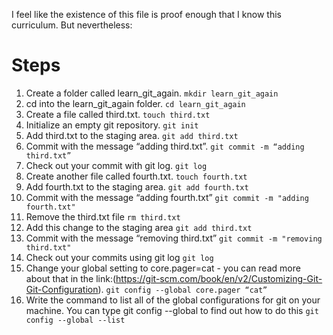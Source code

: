 I feel like the existence of this file is proof enough that I know this curriculum. But nevertheless:

# Steps
1. Create a folder called learn_git_again. `mkdir learn_git_again`
1. cd into the learn_git_again folder. `cd learn_git_again`
1. Create a file called third.txt. `touch third.txt`
1. Initialize an empty git repository. `git init`
1. Add third.txt to the staging area. `git add third.txt`
1. Commit with the message “adding third.txt”. `git commit -m “adding third.txt”`
1. Check out your commit with git log. `git log`
1. Create another file called fourth.txt. `touch fourth.txt`
1. Add fourth.txt to the staging area. `git add fourth.txt`
1. Commit with the message “adding fourth.txt” `git commit -m "adding fourth.txt"`
1. Remove the third.txt file `rm third.txt`
1. Add this change to the staging area `git add third.txt`
1. Commit with the message “removing third.txt” `git commit -m "removing third.txt"`
1. Check out your commits using git log `git log`
1. Change your global setting to core.pager=cat - you can read more about that in the link:(https://git-scm.com/book/en/v2/Customizing-Git-Git-Configuration). `git config --global core.pager “cat”`
1. Write the command to list all of the global configurations for git on your machine. You can type git config --global to find out how to do this `git config --global --list`
